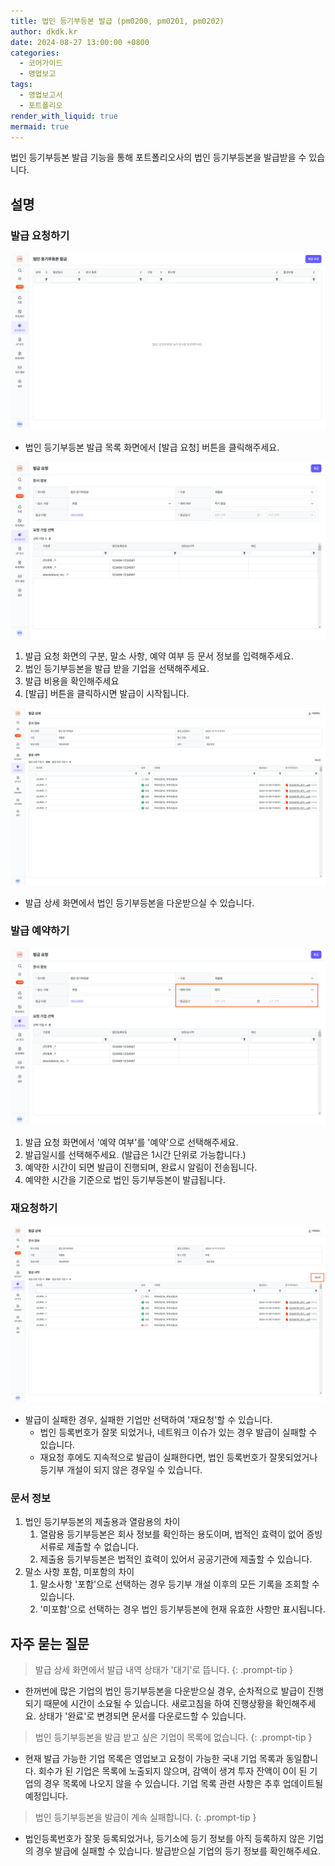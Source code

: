 ```yaml
---
title: 법인 등기부등본 발급 (pm0200, pm0201, pm0202)
author: dkdk.kr
date: 2024-08-27 13:00:00 +0800
categories:
  - 코어가이드
  - 영업보고
tags:
  - 영업보고서
  - 포트폴리오
render_with_liquid: true
mermaid: true
---
```

법인 등기부등본 발급 기능을 통해 포트폴리오사의 법인 등기부등본을 발급받을 수 있습니다. 

## 설명

### 발급 요청하기
![issue document1.png](assets/img/issuedocument1.png)

- 법인 등기부등본 발급 목록 화면에서 [발급 요청] 버튼을 클릭해주세요. 

![issue document2.png](assets/img/issuedocument2.png)

 1. 발급 요청 화면의 구분, 말소 사항, 예약 여부 등 문서 정보를 입력해주세요.
 2. 법인 등기부등본을 발급 받을 기업을 선택해주세요.
 3. 발급 비용을 확인해주세요
 4. [발급] 버튼을 클릭하시면 발급이 시작됩니다.

![issue document3.png](assets/img/issuedocument3.png)

 - 발급 상세 화면에서 법인 등기부등본을 다운받으실 수 있습니다. 

### 발급 예약하기
![issue document4.png](assets/img/issuedocument4.png)
1. 발급 요청 화면에서 '예약 여부'를 '예약'으로 선택해주세요.
2. 발급일시를 선택해주세요. (발급은 1시간 단위로 가능합니다.)
3. 예약한 시간이 되면 발급이 진행되며, 완료시 알림이 전송됩니다.
4. 예약한 시간을 기준으로 법인 등기부등본이 발급됩니다. 

### 재요청하기
![issue document5.png](assets/img/issuedocument5.png)
- 발급이 실패한 경우, 실패한 기업만 선택하여 '재요청'할 수 있습니다. 
	- 법인 등록번호가 잘못 되었거나, 네트워크 이슈가 있는 경우 발급이 실패할 수 있습니다. 
	- 재요청 후에도 지속적으로 발급이 실패한다면, 법인 등록번호가 잘못되었거나 등기부 개설이 되지 않은 경우일 수 있습니다. 

### 문서 정보
1. 법인 등기부등본의 제출용과 열람용의 차이
	1. 열람용 등기부등본은 회사 정보를 확인하는 용도이며, 법적인 효력이 없어 증빙 서류로 제출할 수 없습니다.
	2. 제출용 등기부등본은 법적인 효력이 있어서 공공기관에 제출할 수 있습니다.
2. 말소 사항 포함, 미포함의 차이
	1. 말소사항 '포함'으로 선택하는 경우 등기부 개설 이후의 모든 기록을 조회할 수 있습니다.
	2. '미포함'으로 선택하는 경우 법인 등기부등본에 현재 유효한 사항만 표시됩니다.

## 자주 묻는 질문

> 발급 상세 화면에서 발급 내역 상태가 '대기'로 뜹니다.
{: .prompt-tip }

- 한꺼번에 많은 기업의 법인 등기부등본을 다운받으실 경우, 순차적으로 발급이 진행되기 때문에 시간이 소요될 수 있습니다. 새로고침을 하여 진행상황을 확인해주세요. 상태가 '완료'로 변경되면 문서를 다운로드할 수 있습니다. 

> 법인 등기부등본을 발급 받고 싶은 기업이 목록에 없습니다.
{: .prompt-tip }

- 현재 발급 가능한 기업 목록은 영업보고 요청이 가능한 국내 기업 목록과 동일합니다. 회수가 된 기업은 목록에 노출되지 않으며, 감액이 생겨 투자 잔액이 0이 된 기업의 경우 목록에 나오지 않을 수 있습니다. 기업 목록 관련 사항은 추후 업데이트될 예정입니다.

> 법인 등기부등본을 발급이 계속 실패합니다.
{: .prompt-tip }

- 법인등록번호가 잘못 등록되었거나, 등기소에 등기 정보를 아직 등록하지 않은 기업의 경우 발급에 실패할 수 있습니다. 발급받으실 기업의 등기 정보를 확인해주세요. 

